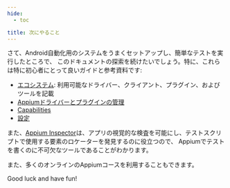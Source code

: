 ```yaml
---
hide:
  - toc

title: 次にやること
---
```


<!--
Now that you've successfully set up your system for Android automation and run a simple test,
you'll want to continue exploring this documentation. In particular, these are good guides and
reference materials especially for beginners:
-->

さて、Android自動化用のシステムをうまくセットアップし、簡単なテストを実行したところで、
このドキュメントの探索を続けたいでしょう。特に、これらは特に初心者にとって良いガイドと参考資料です:

<!--
- The [Ecosystem](../ecosystem/index.md) page: browse the available drivers, clients, plugins, and tools
- [Managing Appium Drivers and Plugins](../guides/managing-exts.md)
- [Capabilities](../guides/caps.md)
- [Settings](../guides/settings.md)
-->

- [エコシステム](https://appium.io/docs/en/latest/ecosystem/): 利用可能なドライバー、クライアント、プラグイン、およびツールを記載
- [Appiumドライバーとプラグインの管理](https://appium.io/docs/en/latest/guides/managing-exts/)
- [Capabilities](https://appium.io/docs/en/latest/guides/caps/)
- [設定](https://appium.io/docs/en/latest/guides/settings/)

<!--
You'll also find that the [Appium Inspector](https://github.com/appium/appium-inspector) is an
indispensable tool for writing Appium tests, as it enables visual inspection of apps and
helps you to discover element locators for use in your test scripts.
-->

また、[Appium Inspector](https://github.com/appium/appium-inspector)は、アプリの視覚的な検査を可能にし、テストスクリプトで使用する要素のロケーターを発見するのに役立つので、
Appiumでテストを書くのに不可欠なツールであることがわかります。

<!--
You might also take advantage of one of the many online Appium courses available to you.
-->

また、多くのオンラインのAppiumコースを利用することもできます。

Good luck and have fun!
